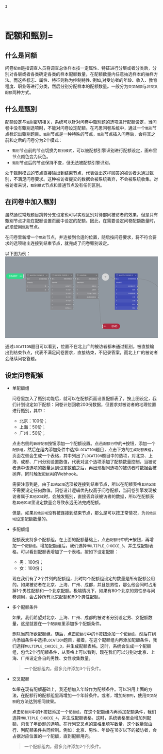 ```index
3
```
```tag

```
```summary

```
# 配额和甄别=

## 什么是问额

问卷`配额`是指调查人员将调查总体样本按一定属性、特征进行分层或者分类后，分别对各层或者各类确定各类的样本配额数量，在配额数量内任意抽选样本的抽样方法。而这些标志、属性、特征则称为控制特性. 例如,对受访者的年龄、收入、教育程度、职业等进行分类，然后分别分配样本的配额数量。一般分为`交叉配额`与`非交叉配额`两种方式。

## 什么是甄别

配额设定与`甄别`密切相关，系统可以针对问卷中甄别题的选项进行配额设定，当问卷中没有甄别选项时，不能对问卷设定配额。在巧思问卷系统中，通过一个`甄别`节点标识出甄别题目。`甄别`节点是一种特殊的节点，`甄别`节点插入问卷后，会将其之前和之后的问卷分为2个模式：
+ `甄别`节点前的节点切换为`甄别模式`，可以被配额引擎识别进行配额设定，画布里节点颜色变为灰色。
+ `甄别`节点后的节点保持不变，但无法被配额引擎识别。

处于甄别模式的节点直接输出到结束节点，代表做出这样回答的被访者未通过甄别，不满足问卷要求。这种被访者提交的数据会被系统丢弃，不会被系统收集。对被访者来说，`甄别模式`节点和普通节点没有任何区别。

## 在问卷中加入甄别

虽然通过常规题目跳转分支设定也可以实现区别对待部同被访者的效果，但是只有甄别节点才能在配额设置页面中设定的配额。因此，在需要设定问卷配额数量时，必须使用`甄别`节点。

在问卷里新增一个`甄别`节点，并连接到合适的位置，随后按问卷要求，将不符合要求的选项输出连接到结束节点，就完成了问卷甄别设定。

以下图为例：
<img src='../design/advance-topic/images/screening.png'>

通过`LOCATION`题目可以看到，位置不在北上广的被访者都未通过甄别，被直接输出到结束节点，代表不满足问卷要求，直接结束，不记录答案，而北上广的被访者会继续问卷答题。

## 设定问卷配额

+ 单配额组

  问卷里加入了甄别功能后，就可以在配额页面设置配额表了。按上图设定，我们计划设定如下配额：问卷计划回收200份数据，但要求对被访者的地理位置进行甄别，其中：
  + 北京：100份；
  + 上海：50份；
  + 广州：50份；

  点击右侧的`新增配额`按钮添加一个配额设置。点击`配额行`中的➕按钮，添加一个`配额组`，然后在组内添加条件中选择`LOCATION`题目，点击下方的`生成配额表格`，页面左侧会生成一个表格，其中列出了`LOCATION`题目中的选项，对北京、上海、成都、广州分别设置数值，代表对这个选项添加了配额数量控制。当被访者选中该选项的数量达到设定数值之后，再出现相同选项的被访者时数据会被抛弃，同时触发`配额满`的Webhook。

  需要注意到是，由于`其他区域`选项被连接到结束节点，所以在配额表格`其他区域`不需要设定任何数值。问卷设计逻辑优先权高于问卷配额，当问卷引擎发现被访者属于`其他区域`时，会触发甄别，直接丢弃该被访者的数据，所以在配额表格`其他区域`里设定数量会导致永远无法完成配额。

  但是，如果`其他区域`没有被连接到结束节点，那么是可以按正常情况，为`其他区域`设定配额数量的。

+ 多配额组

  配额表支持多个配额组，在上面的配额基础上，点击`配额行`中的➕按钮，再增加一个`配额组`。增加配额组后，我们选择`MULTIPLE_CHOICE_3`，并生成配额表格。可以看到配额表增加了一个表格。按如下设定配额：
    + 男：100份；
    + 女：100份；

  现在我们有了2个并列的配额组，此时每个配额组设定的数量是所有配额公用的。如果被访者在北京、上海、广州、成都，并且是男性，那么他会同时占用掉1个男性配额和一个北京配额。极端情况下，如果有80个北京的男性参与问卷调用，会占掉所有北京配额和80个男性配额。

+ 多个配额条件
  
  如果，我们希望对北京、上海、广州、成都的被访者分别设定男、女配额数量，这是就要在一个`配额组`里添加多个配额条件。

  删除当前所欲配额组。随后，点击`配额行`中的➕按钮添加一个`配额组`，然后在组内添加条件中选择`LOCATION`题目，接着，在这个配额组内再添加配额条件，我们选择`MULTIPLE_CHOICE_3`，并生成配额表格。这时，系统会生成一个配额组，包含2个行配额条件，从表格上可以看到，现在我们可以分别对北京、上海、广州设定各自的男性、女性收集数量。
  
  > 一个配额组内，最多允许添加3个行条件。

+ 交叉配额
  
  如果在现有配额基础上，我还想加入年龄作为配额条件。可以沿用上面的方法，在配额行的配额组里再增加一个年龄条件。或者，增加`配额列`，使用`交叉配额`的方法达到相同效果。
  
  点击`配额列`中的➕按钮添加一个`配额组`，在这个配额组内再添加配额条件，我们选择`MULTIPLE_CHOICE_4`，并生成配额表格。这时，系统表格里会增加列配额，包含了年龄题的选项。在行列交叉点的空格里填写数量，这个数量就由行、列配额条件共同控制。例如：北京、男性、年龄在18岁以下的被访者，会占据对应位置的一个配额，直到配额用完。

  > 一个配额组内，最多允许添加2个列条件。



